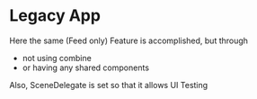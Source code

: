 #  Legacy App

Here the same (Feed only) Feature is accomplished, but through
* not using combine
* or having any shared components

Also, SceneDelegate is set so that it allows UI Testing 
